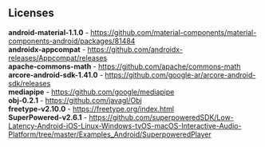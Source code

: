 ## Licenses
**android-material-1.1.0** - https://github.com/material-components/material-components-android/packages/81484<br>
**androidx-appcompat** - https://github.com/androidx-releases/Appcompat/releases<br>
**apache-commons-math** - https://github.com/apache/commons-math<br>
**arcore-android-sdk-1.41.0** - https://github.com/google-ar/arcore-android-sdk/releases<br>
**mediapipe** - https://github.com/google/mediapipe<br>
**obj-0.2.1** - https://github.com/javagl/Obj<br>
**freetype-v2.10.0** - https://freetype.org/index.html<br>
**SuperPowered-v2.6.1** - https://github.com/superpoweredSDK/Low-Latency-Android-iOS-Linux-Windows-tvOS-macOS-Interactive-Audio-Platform/tree/master/Examples_Android/SuperpoweredPlayer<br>